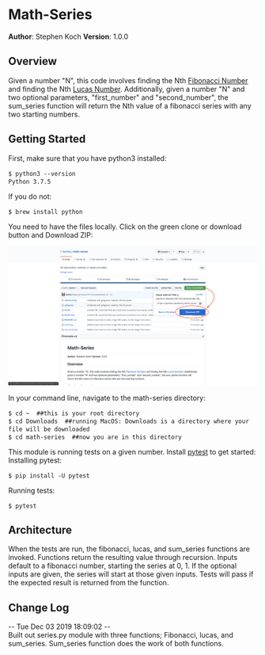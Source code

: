 # Math-Series

**Author**: Stephen Koch
**Version**: 1.0.0

## Overview
Given a number "N", this code involves finding the Nth [Fibonacci Number](https://en.wikipedia.org/wiki/Fibonacci_number) and finding the Nth [Lucas Number](http://en.wikipedia.org/wiki/Lucas_number). Additionally, given a number "N" and two optional parameters, "first_number" and "second_number", the sum_series function will return the Nth value of a fibonacci series with any two starting numbers.

## Getting Started

First, make sure that you have python3 installed:
```
$ python3 --version
Python 3.7.5
```
If you do not:
```
$ brew install python
```
You need to have the files locally. Click on the green clone or download button and Download ZIP:

![Click_to_download](/assets/Click_to_download_x6c0g16lz.png)


In your command line, navigate to the math-series directory:
```
$ cd ~  ##this is your root directory
$ cd Downloads  ##running MacOS: Downloads is a directory where your file will be downloaded
$ cd math-series  ##now you are in this directory
```
This module is running tests on a given number. Install [pytest](https://docs.pytest.org/en/latest/getting-started.html) to get started:
Installing pytest:
```
$ pip install -U pytest
```
Running tests:
```
$ pytest
```
<!-- To change the input "N", you  -->

## Architecture
When the tests are run, the fibonacci, lucas, and sum_series functions are invoked.
Functions return the resulting value through recursion.
Inputs default to a fibonacci number, starting the series at 0, 1.
If the optional inputs are given, the series will start at those given inputs.
Tests will pass if the expected result is returned from the function.

## Change Log
-- Tue Dec 03 2019 18:09:02 -- <br>
Built out series.py module with three functions; Fibonacci, lucas, and sum_series. Sum_series function does the work of both functions.

